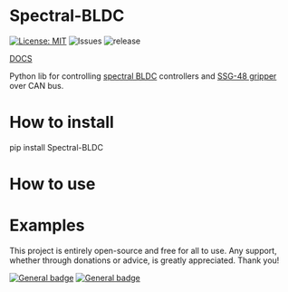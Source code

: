 # Spectral-BLDC

[![License: MIT](https://img.shields.io/badge/License-MIT-green.svg)](https://opensource.org/licenses/MIT)  ![Issues](https://img.shields.io/github/issues/PCrnjak/Spectral-BLDC-Python) ![release](https://img.shields.io/github/v/release/PCrnjak/Spectral-BLDC-Python)


[DOCS](https://source-robotics.github.io/Spectral-BLDC-docs/apage1_specs/)

Python lib for controlling [spectral BLDC](https://github.com/PCrnjak/Spectral-Micro-BLDC-controller/blob/main/README.md) controllers and [SSG-48 gripper](https://github.com/PCrnjak/SSG-48-adaptive-electric-gripper) over CAN bus. 

# How to install

  pip install Spectral-BLDC

# How to use

# Examples


This project is entirely open-source and free for all to use. Any support, whether through donations or advice, is greatly appreciated. Thank you!

 [![General badge](https://img.shields.io/badge/PayPal-00457C?style=for-the-badge&logo=paypal&logoColor=white)](https://paypal.me/PCrnjak?locale.x=en_US)
[![General badge](https://img.shields.io/badge/Patreon-F96854?style=for-the-badge&logo=patreon&logoColor=white)](https://www.patreon.com/PCrnjak)
